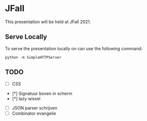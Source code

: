 # JFall 
This presentation will be held at JFall 2021.

## Serve Locally
To serve the presentation locally on can use the following command:

```
python -m SimpleHTTPServer
```

## TODO
- [ ] CSS
- [*] Signatuur boven in scherm
- [*] lazy wissel
- [ ] JSON parser schrijven
- [ ] Combinator evangelie
